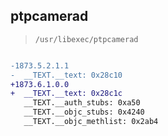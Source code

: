 ## ptpcamerad

> `/usr/libexec/ptpcamerad`

```diff

-1873.5.2.1.1
-  __TEXT.__text: 0x28c10
+1873.6.1.0.0
+  __TEXT.__text: 0x28c1c
   __TEXT.__auth_stubs: 0xa50
   __TEXT.__objc_stubs: 0x4240
   __TEXT.__objc_methlist: 0x2ab4

```
